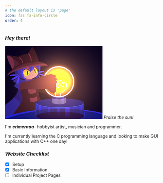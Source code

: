 ```yaml
---
# the default layout is 'page'
icon: fas fa-info-circle
order: 4
---
```


<!-- 
> Add Markdown syntax content to file `_tabs/about.md`{: .filepath } and it will show up on this page.
{: .prompt-tip }
-->

### *Hey there!*

![img-description](../assets/images/cg_lightbulb1.png)
_Praise the sun!_
 
I'm ***crimeraaa***- hobbyist artist, musician and programmer. 

I'm currently learning the C programming language and looking to make GUI applications with C++ one day!

### *Website Checklist*

- [x] Setup
- [x] Basic Information
- [ ] Individual Project Pages